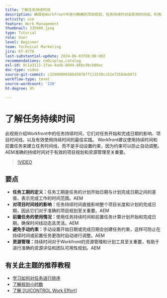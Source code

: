 ```yaml
---
title: 了解任务持续时间
description: 确保在Workfront中进行精确的项目规划，任务持续时间会影响时间线，利用前置任务实现灵活性，避免手动约束，并优化资源管理和计划。
activity: use
feature: Work Management
thumbnail: 335089.jpeg
type: Tutorial
role: User
level: Beginner
team: Technical Marketing
jira: KT-8776
last-substantial-update: 2024-06-03T00:00:00Z
recommendations: noDisplay,catalog
exl-id: 0c1a3111-1fae-4ade-8044-86bc9bcb06ec
doc-type: video
source-git-commit: c32909809386d30767f113530ccb1e7358de0473
workflow-type: tm+mt
source-wordcount: '220'
ht-degree: 9%

---
```


# 了解任务持续时间

此视频介绍Workfront中的任务持续时间，它们对任务开始和完成日期的影响、项目时间线，以及有效使用持续时间的最佳实践。
Workfront建议使用持续时间和前置任务来建立任务时间线，而不是手动设置约束，因为约束可以防止自动调整。
&#x200B;AEM准确的持续时间对于有效的项目规划和资源管理至关重要。


>[!VIDEO](https://video.tv.adobe.com/v/335089/?quality=12&learn=on&enablevpops)

## 要点

* **任务工期的定义：**&#x200B;任务工期是任务的计划开始日期与计划完成日期之间的差值，表示完成工作的时间范围。&#x200B;AEM
* **对项目时间线的影响：**&#x200B;任务持续时间直接影响整个项目长度和计划的完成日期，因此它们对于准确的项目规划至关重要。&#x200B;AEM
* **前置任务的使用情况：**&#x200B;使用任务持续时间和前置任务计算计划开始和完成日期，确保时间线动态且灵活。&#x200B;AEM
* **避免手动约束：**&#x200B;手动设置开始日期或完成日期会创建任务约束，这样可防止在持续时间或前置任务更改时自动进行调整。&#x200B;AEM
* **资源管理：**&#x200B;持续时间对于Workfront的资源管理和计划工具至关重要，有助于进行准确的资源评估和团队可用性规划。&#x200B;AEM


## 有关此主题的推荐教程

* [学习如何对任务进行排序](/help/manage-work/tasks/learn-to-sequence-tasks.md)
* [了解规划小时数](/help/manage-work/tasks/understand-planned-hours.md)
* [了解 [!UICONTROL Work Effort]](/help/manage-work/tasks/understand-work-effort.md)

